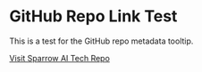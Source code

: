 # GitHub Repo Link Test

This is a test for the GitHub repo metadata tooltip.

[Visit Sparrow AI Tech Repo](https://github.com/sparesparrow/sparrow-ai-tech)
